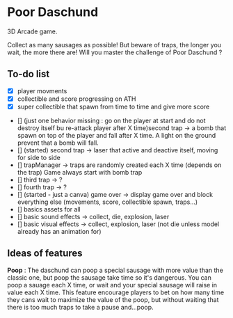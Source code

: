 # Poor Daschund
3D Arcade game.

Collect as many sausages as possible! But beware of traps, the longer you wait, the more there are! Will you master the challenge of Poor Daschund ?

## To-do list
- [x] player movments
- [x] collectible and score progressing on ATH
- [X] super collectible that spawn from time to time and give more score

- [] (just one behavior missing : go on the player at start and do not destroy itself bu re-attack player after X time)second trap -> a bomb that spawn on top of the player and fall after X time. A light on the ground prevent that a bomb will fall.
- [] (started) second trap -> laser that active and deactive itself, moving for side to side
- [] trapManager -> traps are randomly created each X time (depends on the trap) Game always start with bomb trap
- [] third trap -> ?
- [] fourth trap -> ?
- [] (started - just a canva) game over -> display game over and block everything else (movements, score, collectible spawn, traps...)
- [] basics assets for all
- [] basic sound effects -> collect, die, explosion, laser
- [] basic visual effects -> collect, explosion, laser (not die unless model already has an animation for)


## Ideas of features
**Poop** : The daschund can poop a special sausage with more value than the classic one, but poop the sausage take time so it's dangerous. You can poop a sauage each X time, or wait and your special sausage will raise in value each X time. This feature encourage players to bet on how many time they cans wait to maximize the value of the poop, but without waiting that there is too much traps to take a pause and...poop.

